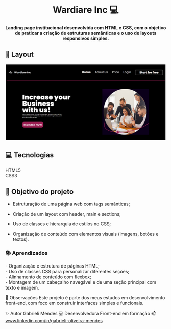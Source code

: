 <h1 align="center" style="font-weight: bold;">Wardiare Inc 💻</h1>

<p align="center">
    <b>Landing page institucional desenvolvida com HTML e CSS, com o objetivo de praticar a criação de estruturas semânticas e o uso de layouts responsivos simples.</b>
</p>

<h2 id="layout">🎨 Layout</h2>

<p align="center">
    <img src="/lp.png" alt="Image Example" width="500px">
</p>

<h2 id="technologies">💻 Tecnologias</h2>
HTML5 <br>
CSS3

<h2 id="started">🚀 Objetivo do projeto </h2>

- Estruturação de uma página web com tags semânticas;

- Criação de um layout com header, main e sections;

- Uso de classes e hierarquia de estilos no CSS;

- Organização de conteúdo com elementos visuais (imagens, botões e textos).

<h3>📚 Aprendizados</h3>
- Organização e estrutura de páginas HTML; <br>
- Uso de classes CSS para personalizar diferentes seções; <br>
- Alinhamento de conteúdo com flexbox; <br>
- Montagem de um cabeçalho navegável e de uma seção principal com texto e imagem. <br>

💬 Observações
Este projeto é parte dos meus estudos em desenvolvimento front-end, com foco em construir interfaces simples e funcionais.

✨ Autor
Gabrieli Mendes
💻 Desenvolvedora Front-end em formação
📫 www.linkedin.com/in/gabrieli-oliveira-mendes
